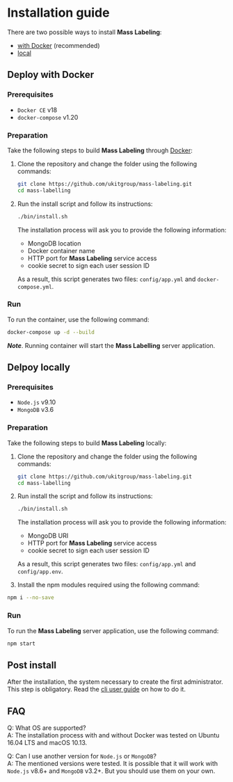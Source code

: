 # Installation guide

There are two possible ways to install __Mass Labeling__: 

* [with Docker](#installing-with-docker) (recommended)
* [local](#installing-locally) 

## Deploy with Docker

### Prerequisites

* `Docker CE` v18
* `docker-compose` v1.20

### Preparation

Take the following steps to build __Mass Labeling__ through [Docker](https://docker.com/):

1. Clone the repository and change the folder using the following commands:
    ```sh
    git clone https://github.com/ukitgroup/mass-labeling.git
    cd mass-labelling
    ```
1. Run the install script and follow its instructions:
    ```sh
    ./bin/install.sh
    ```
    The installation process will ask you to provide the following information:
    - MongoDB location
    - Docker container name
    - HTTP port for __Mass Labeling__ service access
    - cookie secret to sign each user session ID
    
    As a result, this script generates two files: `config/app.yml` and `docker-compose.yml`. 

### Run

To run the container, use the following command:
```sh
docker-compose up -d --build
```
__*Note*__. Running container will start the __Mass Labelling__ server application.


## Delpoy locally

### Prerequisites

* `Node.js` v9.10
* `MongoDB` v3.6

### Preparation

Take the following steps to build __Mass Labeling__ locally:

1. Clone the repository and change the folder using the following commands:
    ```sh
    git clone https://github.com/ukitgroup/mass-labeling.git
    cd mass-labelling
    ```
1. Run install the script and follow its instructions:
    ```sh
    ./bin/install.sh
    ```
    The installation process will ask you to provide the following information:
    - MongoDB URI
    - HTTP port for __Mass Labeling__ service access
    - cookie secret to sign each user session ID
    
    As a result, this script generates two files: `config/app.yml` and `config/app.env`. 

1. Install the npm modules required using the following command:

```sh
npm i --no-save
```

### Run

To run the __Mass Labeling__ server application, use the following command:

```sh
npm start
```

## Post install

After the installation, the system necessary to create the first administrator. This step is obligatory. 
Read the [cli user guide](cli/user) on how to do it.

## FAQ

Q: What OS are supported?  
A: The installation process with and without Docker was tested on Ubuntu 16.04 LTS and macOS 10.13.

Q: Can I use another version for `Node.js` or `MongoDB`?  
A: The mentioned versions were tested. It is possible that it will work with `Node.js` v8.6+ and `MongoDB` v3.2+. But you 
should use them on your own.
